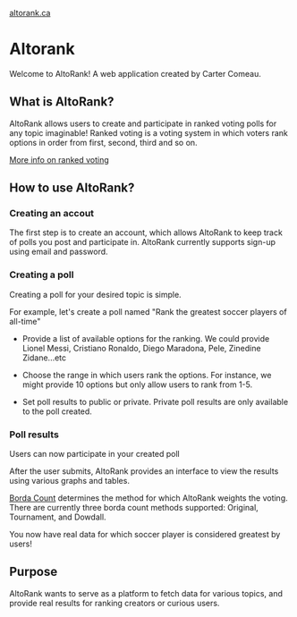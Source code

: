 [altorank.ca](https://altorank.ca)
# Altorank

Welcome to AltoRank! A web application created by Carter Comeau.

## What is AltoRank?

AltoRank allows users to create and participate in ranked voting polls for any topic imaginable!
Ranked voting is a voting system in which voters rank options in order from first, second, third and so on.

[More info on ranked voting](https://en.wikipedia.org/wiki/Ranked_voting#:~:text=The%20term%20ranked%20voting%2C%20also,on%E2%80%94on%20their%20respective%20ballots.)

## How to use AltoRank?

### Creating an accout
The first step is to create an account, which allows AltoRank to keep track of polls you post and participate in. AltoRank currently supports sign-up using email and password.

### Creating a poll

Creating a poll for your desired topic is simple. 

For example, let's create a poll named "Rank the greatest soccer players of all-time"

- Provide a list of available options for the ranking. We could provide Lionel Messi, Cristiano Ronaldo, Diego Maradona, Pele, Zinedine Zidane...etc 

- Choose the range in which users rank the options. For instance, we might provide 10 options but only allow users to rank from 1-5.

- Set poll results to public or private. Private poll results are only available to the poll created.

### Poll results

Users can now participate in your created poll

After the user submits, AltoRank provides an interface to view the results using various graphs and tables.

[Borda Count](https://en.wikipedia.org/wiki/Borda_count#:~:text=The%20Borda%20count%20is%20a%20ranked%20voting%20system%3A%20the%20voter,most%20preferred%2C%20and%20so%20on.) determines the method for which AltoRank weights the voting. There are currently three borda count methods supported: Original, Tournament, and Dowdall.

You now have real data for which soccer player is considered greatest by users!

## Purpose

AltoRank wants to serve as a platform to fetch data for various topics, and provide real results for ranking creators or curious users.
